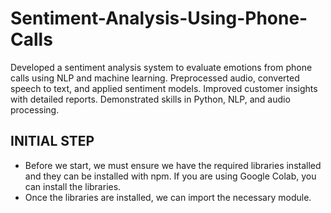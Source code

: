 # Sentiment-Analysis-Using-Phone-Calls
Developed a sentiment analysis system to evaluate emotions from  phone calls using NLP and machine learning. Preprocessed audio,  converted speech to text, and applied sentiment models. Improved  customer insights with detailed reports. Demonstrated skills in Python,  NLP, and audio processing.

<h2>INITIAL STEP</h2>

* Before we start, we must ensure we have the required libraries installed and they can be installed with npm. If you are using Google Colab, you can install the libraries.
* Once the libraries are installed, we can import the necessary module.
